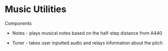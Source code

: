 # Music Utilities

Components
* Notes - plays musical notes based on the half-step distance from A440


* Tuner - takes user inputted audio and relays information about the pitch

